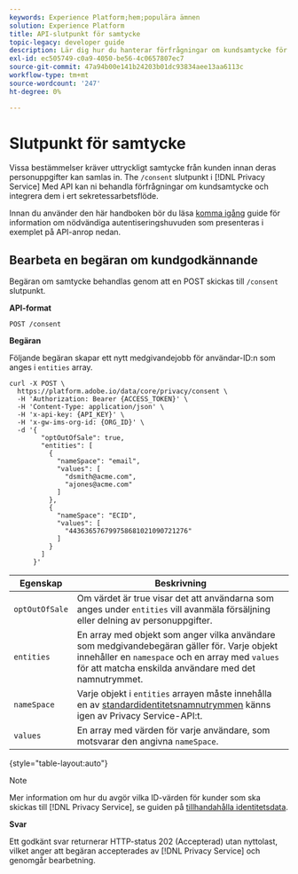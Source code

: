 ```yaml
---
keywords: Experience Platform;hem;populära ämnen
solution: Experience Platform
title: API-slutpunkt för samtycke
topic-legacy: developer guide
description: Lär dig hur du hanterar förfrågningar om kundsamtycke för Experience Cloud-program med Privacy Service-API:t.
exl-id: ec505749-c0a9-4050-be56-4c0657807ec7
source-git-commit: 47a94b00e141b24203b01dc93834aee13aa6113c
workflow-type: tm+mt
source-wordcount: '247'
ht-degree: 0%

---
```


# Slutpunkt för samtycke

Vissa bestämmelser kräver uttryckligt samtycke från kunden innan deras personuppgifter kan samlas in. The `/consent` slutpunkt i [!DNL Privacy Service] Med API kan ni behandla förfrågningar om kundsamtycke och integrera dem i ert sekretessarbetsflöde.

Innan du använder den här handboken bör du läsa [komma igång](./getting-started.md) guide för information om nödvändiga autentiseringshuvuden som presenteras i exemplet på API-anrop nedan.

## Bearbeta en begäran om kundgodkännande

Begäran om samtycke behandlas genom att en POST skickas till `/consent` slutpunkt.

**API-format**

```http
POST /consent
```

**Begäran**

Följande begäran skapar ett nytt medgivandejobb för användar-ID:n som anges i `entities` array.

```shell
curl -X POST \
  https://platform.adobe.io/data/core/privacy/consent \
  -H 'Authorization: Bearer {ACCESS_TOKEN}' \
  -H 'Content-Type: application/json' \
  -H 'x-api-key: {API_KEY}' \
  -H 'x-gw-ims-org-id: {ORG_ID}' \
  -d '{
        "optOutOfSale": true,
        "entities": [
          {
            "nameSpace": "email",
            "values": [
              "dsmith@acme.com",
              "ajones@acme.com"
            ]
          },
          {
            "nameSpace": "ECID",
            "values": [
              "443636576799758681021090721276"
            ]
          }
        ]
      }'
```

| Egenskap | Beskrivning |
| --- | --- |
| `optOutOfSale` | Om värdet är true visar det att användarna som anges under `entities` vill avanmäla försäljning eller delning av personuppgifter. |
| `entities` | En array med objekt som anger vilka användare som medgivandebegäran gäller för. Varje objekt innehåller en `namespace` och en array med `values` för att matcha enskilda användare med det namnutrymmet. |
| `nameSpace` | Varje objekt i `entities` arrayen måste innehålla en av [standardidentitetsnamnutrymmen](./appendix.md#standard-namespaces) känns igen av Privacy Service-API:t. |
| `values` | En array med värden för varje användare, som motsvarar den angivna `nameSpace`. |

{style=&quot;table-layout:auto&quot;}

>[!NOTE]
>
>Mer information om hur du avgör vilka ID-värden för kunder som ska skickas till [!DNL Privacy Service], se guiden på [tillhandahålla identitetsdata](../identity-data.md).

**Svar**

Ett godkänt svar returnerar HTTP-status 202 (Accepterad) utan nyttolast, vilket anger att begäran accepterades av [!DNL Privacy Service] och genomgår bearbetning.
